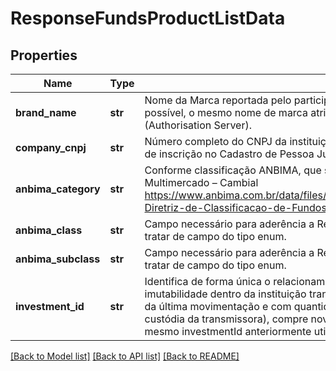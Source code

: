 # ResponseFundsProductListData

## Properties
Name | Type | Description | Notes
------------ | ------------- | ------------- | -------------
**brand_name** | **str** | Nome da Marca reportada pelo participante no Open Finance. Recomenda-se utilizar, sempre que possível, o mesmo nome de marca atribuído no campo do diretório Customer Friendly Server Name (Authorisation Server). | 
**company_cnpj** | **str** | Número completo do CNPJ da instituição responsável pelo Cadastro - o CNPJ corresponde ao número de inscrição no Cadastro de Pessoa Jurídica. Deve-se ter apenas os números do CNPJ, sem máscara. | 
**anbima_category** | **str** | Conforme classificação ANBIMA, que segue a deliberação 77 da ANBIMA.  – Renda Fixa  – Ações  – Multimercado  – Cambial  https://www.anbima.com.br/data/files/5A/44/2C/B7/8411B510CD3B4DA568A80AC2/DeliberacaoN77-Diretriz-de-Classificacao-de-Fundos.pdf  | [optional] 
**anbima_class** | **str** | Campo necessário para aderência a Resolução CVM175. Aguardando definições de mercado. Deve se tratar de campo do tipo enum. | [optional] 
**anbima_subclass** | **str** | Campo necessário para aderência a Resolução CVM175. Aguardando definições de mercado. Deve se tratar de campo do tipo enum. | [optional] 
**investment_id** | **str** | Identifica de forma única o relacionamento do cliente com o produto, mantendo as regras de imutabilidade dentro da instituição transmissora. Nos casos em que o cliente, após completar 12 meses da última movimentação e com quantidade de ativos zerada (cliente não tem mais posse do produto sob custódia da transmissora), compre novamente o ativo que já investiu em períodos passados, manter o mesmo investmentId anteriormente utilizado. | 

[[Back to Model list]](../README.md#documentation-for-models) [[Back to API list]](../README.md#documentation-for-api-endpoints) [[Back to README]](../README.md)

